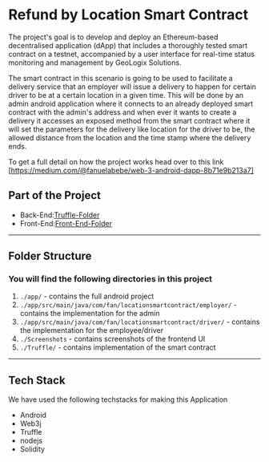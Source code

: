 # Refund by Location Smart Contract
The project's goal is to develop and deploy an Ethereum-based decentralised application (dApp) that includes a thoroughly tested smart contract on a testnet, accompanied by a user interface for real-time status monitoring and management by GeoLogix Solutions.

The smart contract in this scenario is going to be used to facilitate a delivery service that an employer will issue a delivery to happen for certain driver to be at a certain location in a given time. 
This will be done by an admin android application where it connects to an already deployed smart contract with the admin's address and when ever it wants to create a delivery it accesses an exposed method from the smart contract 
where it will set the parameters for the delivery like location for the driver to be, the allowed distance from the location and the time stamp where the delivery ends.

To get a full detail on how the project works head over to this link [https://medium.com/@fanuelabebe/web-3-android-dapp-8b71e9b213a7]

## Part of the Project

- Back-End:[Truffle-Folder](https://github.com/fanuelabebe/RefundByLocationSmartContract/tree/main/Truffle)
- Front-End:[Front-End-Folder](https://github.com/fanuelabebe/RefundByLocationSmartContract/tree/main/app)
---

## Folder Structure

### You will find the following directories in this project

1. `./app/` - contains the full android project
2. `./app/src/main/java/com/fan/locationsmartcontract/employer/` - contains the implementation for the admin 
3. `./app/src/main/java/com/fan/locationsmartcontract/driver/` - contains the implementation for the employee/driver 
4. `./Screenshots` - contains screenshots of the frontend UI
5. `./Truffle/` - contains implementation of the smart contract

---

## Tech Stack

We have used the following techstacks for making this Application

- Android
- Web3j
- Truffle
- nodejs
- Solidity
